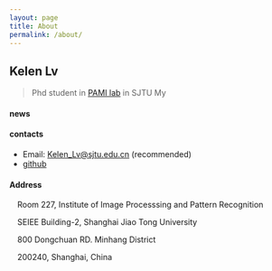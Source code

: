 ```yaml
---
layout: page
title: About
permalink: /about/
---
```


## Kelen Lv
> Phd student in [PAMI lab](http://www.pami.sjtu.edu.cn/) in SJTU
> My 

#### news
  
#### contacts
- Email: Kelen_Lv@sjtu.edu.cn (recommended)
- [github](https://github.com/kelenlv)
  
#### Address
 Room 227, Institute of Image Processsing and Pattern Recognition
 
 SEIEE Building-2, Shanghai Jiao Tong University
 
 800 Dongchuan RD. Minhang District
 
 200240, Shanghai, China